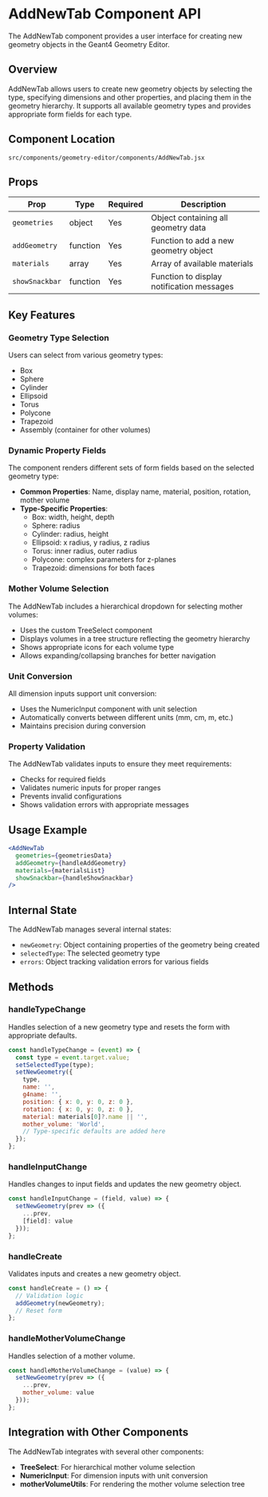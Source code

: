 # AddNewTab Component API

The AddNewTab component provides a user interface for creating new geometry objects in the Geant4 Geometry Editor.

## Overview

AddNewTab allows users to create new geometry objects by selecting the type, specifying dimensions and other properties, and placing them in the geometry hierarchy. It supports all available geometry types and provides appropriate form fields for each type.

## Component Location

`src/components/geometry-editor/components/AddNewTab.jsx`

## Props

| Prop | Type | Required | Description |
|------|------|----------|-------------|
| `geometries` | object | Yes | Object containing all geometry data |
| `addGeometry` | function | Yes | Function to add a new geometry object |
| `materials` | array | Yes | Array of available materials |
| `showSnackbar` | function | Yes | Function to display notification messages |

## Key Features

### Geometry Type Selection

Users can select from various geometry types:

- Box
- Sphere
- Cylinder
- Ellipsoid
- Torus
- Polycone
- Trapezoid
- Assembly (container for other volumes)

### Dynamic Property Fields

The component renders different sets of form fields based on the selected geometry type:

- **Common Properties**: Name, display name, material, position, rotation, mother volume
- **Type-Specific Properties**: 
  - Box: width, height, depth
  - Sphere: radius
  - Cylinder: radius, height
  - Ellipsoid: x radius, y radius, z radius
  - Torus: inner radius, outer radius
  - Polycone: complex parameters for z-planes
  - Trapezoid: dimensions for both faces

### Mother Volume Selection

The AddNewTab includes a hierarchical dropdown for selecting mother volumes:

- Uses the custom TreeSelect component
- Displays volumes in a tree structure reflecting the geometry hierarchy
- Shows appropriate icons for each volume type
- Allows expanding/collapsing branches for better navigation

### Unit Conversion

All dimension inputs support unit conversion:

- Uses the NumericInput component with unit selection
- Automatically converts between different units (mm, cm, m, etc.)
- Maintains precision during conversion

### Property Validation

The AddNewTab validates inputs to ensure they meet requirements:

- Checks for required fields
- Validates numeric inputs for proper ranges
- Prevents invalid configurations
- Shows validation errors with appropriate messages

## Usage Example

```jsx
<AddNewTab
  geometries={geometriesData}
  addGeometry={handleAddGeometry}
  materials={materialsList}
  showSnackbar={handleShowSnackbar}
/>
```

## Internal State

The AddNewTab manages several internal states:

- `newGeometry`: Object containing properties of the geometry being created
- `selectedType`: The selected geometry type
- `errors`: Object tracking validation errors for various fields

## Methods

### handleTypeChange

Handles selection of a new geometry type and resets the form with appropriate defaults.

```jsx
const handleTypeChange = (event) => {
  const type = event.target.value;
  setSelectedType(type);
  setNewGeometry({
    type,
    name: '',
    g4name: '',
    position: { x: 0, y: 0, z: 0 },
    rotation: { x: 0, y: 0, z: 0 },
    material: materials[0]?.name || '',
    mother_volume: 'World',
    // Type-specific defaults are added here
  });
};
```

### handleInputChange

Handles changes to input fields and updates the new geometry object.

```jsx
const handleInputChange = (field, value) => {
  setNewGeometry(prev => ({
    ...prev,
    [field]: value
  }));
};
```

### handleCreate

Validates inputs and creates a new geometry object.

```jsx
const handleCreate = () => {
  // Validation logic
  addGeometry(newGeometry);
  // Reset form
};
```

### handleMotherVolumeChange

Handles selection of a mother volume.

```jsx
const handleMotherVolumeChange = (value) => {
  setNewGeometry(prev => ({
    ...prev,
    mother_volume: value
  }));
};
```

## Integration with Other Components

The AddNewTab integrates with several other components:

- **TreeSelect**: For hierarchical mother volume selection
- **NumericInput**: For dimension inputs with unit conversion
- **motherVolumeUtils**: For rendering the mother volume selection tree
